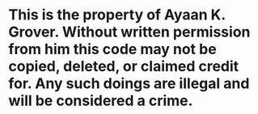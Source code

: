# This is the property of Ayaan K. Grover. Without written permission from him this code may not be copied, deleted, or claimed credit for. Any such doings  are illegal and will be considered a crime.
